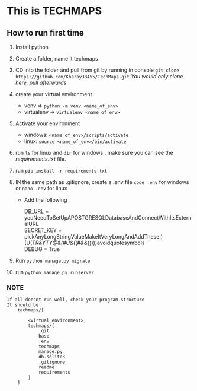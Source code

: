 #   This is TECHMAPS

## How to run first time

1.  Install python

2.  Create a folder, name it techmaps

2.  CD into the folder and pull from git by running in console `git clone https://github.com/Kharay33455/TechMaps.git` *You would only clone here, pull afterwards*

3.  create your virtual environment 
    *  venv =>    `python -m venv <name_of_env>`
    *  virtualenv => `virtualenv <name_of_env>`

4. Activate your environment
    *   windows: `<name_of_env>/scripts/activate`
    *   linux:  `source <name_of_env>/bin/activate`

5.  run `ls` for linux and `dir` for windows.. make sure you can see the *requirements.txt* file.

6.  run `pip install -r requirements.txt`

7.  IN the same path as .gitignore, create a .env file `code .env` for windows or `nano .env` for linux
    *   Add the following <br/>

        DB_URL = youNeedToSetUpAPOSTGRESQLDatabaseAndConnectWithItsExternalURL <br/>
        SECRET_KEY =   pickAnyLongStringValueMakeItVeryLongAndAddThese:)(U(T*R&YTY@*&*(#U&(*(*#&&*)))))avoidquotesymbols <br/>
        DEBUG = True

7.  Run `python manage.py migrate`

8.  run `python manage.py runserver`

### NOTE
    If all doesnt run well, check your program structure 
    It should be:
        techmaps/[
            
            <virtual_environment>,
            techmaps/[
                .git
                base
                .env
                techmaps
                manage.py
                db.sqlite3
                .gitignore
                readme
                requirements
            ]
        ]

